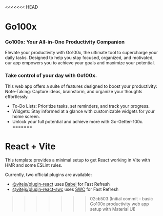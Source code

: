 <<<<<<< HEAD
# Go100x 
### Go100x: Your All-in-One Productivity Companion
Elevate your productivity with Go100x, the ultimate tool to supercharge your daily tasks. Designed to help you stay focused, organized, and motivated, our app empowers you to achieve your goals and maximize your potential.

### Take control of your day with Go100x. 
This web app offers a suite of features designed to boost your productivity:
Note-Taking: Capture ideas, brainstorm, and organize your thoughts effortlessly.
- To-Do Lists: Prioritize tasks, set reminders, and track your progress.
- Widgets: Stay informed at a glance with customizable widgets for your home screen.
- Unlock your full potential and achieve more with Go-Getter-100x.
=======
# React + Vite

This template provides a minimal setup to get React working in Vite with HMR and some ESLint rules.

Currently, two official plugins are available:

- [@vitejs/plugin-react](https://github.com/vitejs/vite-plugin-react/blob/main/packages/plugin-react/README.md) uses [Babel](https://babeljs.io/) for Fast Refresh
- [@vitejs/plugin-react-swc](https://github.com/vitejs/vite-plugin-react-swc) uses [SWC](https://swc.rs/) for Fast Refresh
>>>>>>> 02cb503 (Initial commit - basic Go100x  productivity web app setup with Material UI)
